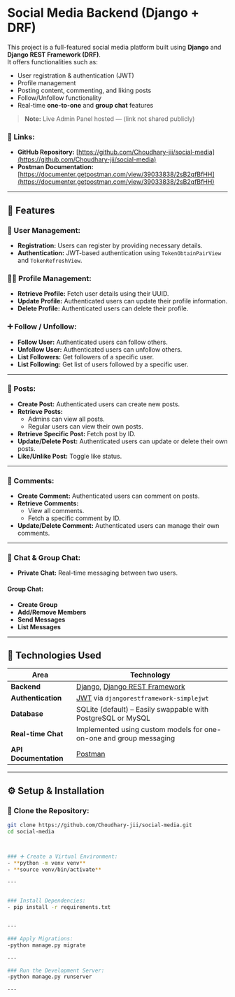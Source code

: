 # Social Media Backend (Django + DRF)

This project is a full-featured social media platform built using **Django** and **Django REST Framework (DRF)**.  
It offers functionalities such as:
- User registration & authentication (JWT)
- Profile management
- Posting content, commenting, and liking posts
- Follow/Unfollow functionality
- Real-time **one-to-one** and **group chat** features

> **Note:** Live Admin Panel hosted — (link not shared publicly)

### 🔗 Links:
- **GitHub Repository:** [https://github.com/Choudhary-jii/social-media](https://github.com/Choudhary-jii/social-media)
- **Postman Documentation:** [https://documenter.getpostman.com/view/39033838/2sB2qfBfHH](https://documenter.getpostman.com/view/39033838/2sB2qfBfHH)

---

## 🚀 Features

### 👤 User Management:
- **Registration:** Users can register by providing necessary details.
- **Authentication:** JWT-based authentication using `TokenObtainPairView` and `TokenRefreshView`.

### 🙍‍♂️ Profile Management:
- **Retrieve Profile:** Fetch user details using their UUID.
- **Update Profile:** Authenticated users can update their profile information.
- **Delete Profile:** Authenticated users can delete their profile.

### ➕ Follow / Unfollow:
- **Follow User:** Authenticated users can follow others.
- **Unfollow User:** Authenticated users can unfollow others.
- **List Followers:** Get followers of a specific user.
- **List Following:** Get list of users followed by a specific user.

---

### 📝 Posts:
- **Create Post:** Authenticated users can create new posts.
- **Retrieve Posts:**
  - Admins can view all posts.
  - Regular users can view their own posts.
- **Retrieve Specific Post:** Fetch post by ID.
- **Update/Delete Post:** Authenticated users can update or delete their own posts.
- **Like/Unlike Post:** Toggle like status.

---

### 💬 Comments:
- **Create Comment:** Authenticated users can comment on posts.
- **Retrieve Comments:**
  - View all comments.
  - Fetch a specific comment by ID.
- **Update/Delete Comment:** Authenticated users can manage their own comments.

---

### 💬 Chat & Group Chat:
- **Private Chat:** Real-time messaging between two users.

#### Group Chat:
- **Create Group**
- **Add/Remove Members**
- **Send Messages**
- **List Messages**

---


## 🧰 Technologies Used

| Area                  | Technology                                    |
|-----------------------|-----------------------------------------------|
| **Backend**           | [Django](https://www.djangoproject.com/), [Django REST Framework](https://www.django-rest-framework.org/) |
| **Authentication**    | [JWT](https://jwt.io/) via `djangorestframework-simplejwt` |
| **Database**          | SQLite (default) – Easily swappable with PostgreSQL or MySQL |
| **Real-time Chat**    | Implemented using custom models for one-on-one and group messaging |
| **API Documentation** | [Postman](https://www.postman.com/) |


---

## ⚙️ Setup & Installation

### 🔁 Clone the Repository:
```bash
git clone https://github.com/Choudhary-jii/social-media.git
cd social-media



### ➕ Create a Virtual Environment:
- **python -m venv venv**
- **source venv/bin/activate**

---


### Install Dependencies:
- pip install -r requirements.txt


---

### Apply Migrations:
-python manage.py migrate

---

### Run the Development Server:
-python manage.py runserver

---
